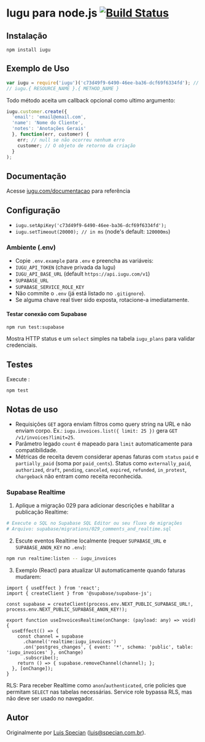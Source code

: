 # Iugu para node.js [![Build Status](https://travis-ci.org/iugu/iugu-node.png?branch=master)](https://travis-ci.org/iugu/iugu-node)

## Instalação

`npm install iugu`

## Exemplo de Uso
```js
var iugu = require('iugu')('c73d49f9-6490-46ee-ba36-dcf69f6334fd'); // Ache sua chave API no Painel
// iugu.{ RESOURCE_NAME }.{ METHOD_NAME }
```
Todo método aceita um callback opcional como ultimo argumento:

```js
iugu.customer.create({
  'email': 'email@email.com',
  'name': 'Nome do Cliente',
  'notes': 'Anotações Gerais'
  }, function(err, customer) {
    err; // null se não ocorreu nenhum erro
    customer; // O objeto de retorno da criação
  }
);
```

## Documentação
Acesse [iugu.com/documentacao](http://iugu.com/documentacao) para referência

## Configuração

 * `iugu.setApiKey('c73d49f9-6490-46ee-ba36-dcf69f6334fd');`
 * `iugu.setTimeout(20000); // in ms` (node's default: `120000ms`)

### Ambiente (.env)

- Copie `.env.example` para `.env` e preencha as variáveis:
- `IUGU_API_TOKEN` (chave privada da Iugu)
- `IUGU_API_BASE_URL` (default `https://api.iugu.com/v1`)
- `SUPABASE_URL`
- `SUPABASE_SERVICE_ROLE_KEY`
- Não commite o `.env` (já está listado no `.gitignore`).
- Se alguma chave real tiver sido exposta, rotacione-a imediatamente.

#### Testar conexão com Supabase

```bash
npm run test:supabase
```
Mostra HTTP status e um `select` simples na tabela `iugu_plans` para validar credenciais.

## Testes
Execute :

`npm test`

## Notas de uso

- Requisições `GET` agora enviam filtros como query string na URL e não enviam corpo. Ex.: `iugu.invoices.list({ limit: 25 })` gera `GET /v1/invoices?limit=25`.
- Parâmetro legado `count` é mapeado para `limit` automaticamente para compatibilidade.
- Métricas de receita devem considerar apenas faturas com `status` `paid` e `partially_paid` (soma por `paid_cents`). Status como `externally_paid`, `authorized`, `draft`, `pending`, `canceled`, `expired`, `refunded`, `in_protest`, `chargeback` não entram como receita reconhecida.

### Supabase Realtime

1) Aplique a migração 029 para adicionar descrições e habilitar a publicação Realtime:

```bash
# Execute o SQL no Supabase SQL Editor ou seu fluxo de migrações
# Arquivo: supabase/migrations/029_comments_and_realtime.sql
```

2) Escute eventos Realtime localmente (requer `SUPABASE_URL` e `SUPABASE_ANON_KEY` no `.env`):

```bash
npm run realtime:listen -- iugu_invoices
```

3) Exemplo (React) para atualizar UI automaticamente quando faturas mudarem:

```tsx
import { useEffect } from 'react';
import { createClient } from '@supabase/supabase-js';

const supabase = createClient(process.env.NEXT_PUBLIC_SUPABASE_URL!, process.env.NEXT_PUBLIC_SUPABASE_ANON_KEY!);

export function useInvoicesRealtime(onChange: (payload: any) => void) {
  useEffect(() => {
    const channel = supabase
      .channel('realtime:iugu_invoices')
      .on('postgres_changes', { event: '*', schema: 'public', table: 'iugu_invoices' }, onChange)
      .subscribe();
    return () => { supabase.removeChannel(channel); };
  }, [onChange]);
}
```

RLS: Para receber Realtime como `anon`/`authenticated`, crie policies que permitam `SELECT` nas tabelas necessárias. Service role bypassa RLS, mas não deve ser usado no navegador.

## Autor

Originalmente por [Luis Specian](https://github.com/lspecian) (luis@specian.com.br).
